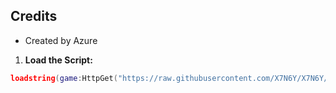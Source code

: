 ## Credits

-   Created by Azure

1.  **Load the Script:**
```lua
loadstring(game:HttpGet("https://raw.githubusercontent.com/X7N6Y/X7N6Y/main/Main.lua"))()

